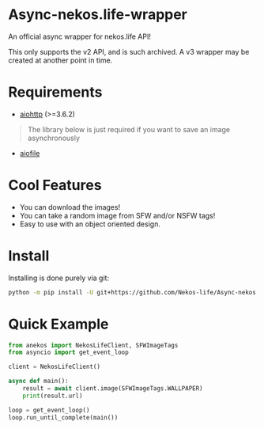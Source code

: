 # Async-nekos.life-wrapper
An official async wrapper for nekos.life API!

This only supports the v2 API, and is such archived. A v3 wrapper may be created at another point in time.

# Requirements
- [aiohttp](https://docs.aiohttp.org/en/stable/#library-installation) (>=3.6.2)

> The library below is just required if you want to save an image asynchronously
- [aiofile](https://pypi.org/project/aiofile/)

# Cool Features
- You can download the images!
- You can take a random image from SFW and/or NSFW tags!
- Easy to use with an object oriented design.

# Install
Installing is done purely via git:
```sh
python -m pip install -U git+https://github.com/Nekos-life/Async-nekos.life-wrapper
```

# Quick Example
```python
from anekos import NekosLifeClient, SFWImageTags
from asyncio import get_event_loop

client = NekosLifeClient()

async def main():
    result = await client.image(SFWImageTags.WALLPAPER)
    print(result.url)

loop = get_event_loop()
loop.run_until_complete(main())
```


